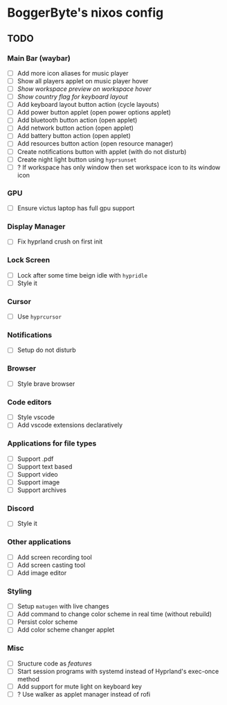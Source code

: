 # BoggerByte's nixos config

## TODO

### Main Bar (waybar)

- [ ] Add more icon aliases for music player
- [ ] Show all players applet on music player hover
- [ ] _Show workspace preview on workspace hover_
- [ ] _Show country flag for keyboard layout_
- [ ] Add keyboard layout button action (cycle layouts)
- [ ] Add power button applet (open power options applet)
- [ ] Add bluetooth button action (open applet)
- [ ] Add network button action (open applet)
- [ ] Add battery button action (open applet)
- [ ] Add resources button action (open resource manager)
- [ ] Create notifications button with applet (with do not disturb)
- [ ] Create night light button using `hyprsunset`
- [ ] ? If workspace has only window then set workspace icon to its window icon

### GPU

- [ ] Ensure victus laptop has full gpu support

### Display Manager

- [ ] Fix hyprland crush on first init

### Lock Screen

- [ ] Lock after some time beign idle with `hypridle`
- [ ] Style it

### Cursor

- [ ] Use `hyprcursor`

### Notifications

- [ ] Setup do not disturb

### Browser

- [ ] Style brave browser

### Code editors

- [ ] Style vscode
- [ ] Add vscode extensions declaratively

### Applications for file types

- [ ] Support .pdf
- [ ] Support text based
- [ ] Support video
- [ ] Support image
- [ ] Support archives

### Discord

- [ ] Style it

### Other applications

- [ ] Add screen recording tool
- [ ] Add screen casting tool
- [ ] Add image editor

### Styling

- [ ] Setup `matugen` with live changes
- [ ] Add command to change color scheme in real time (without rebuild)
- [ ] Persist color scheme
- [ ] Add color scheme changer applet

### Misc

- [ ] Sructure code as _features_
- [ ] Start session programs with systemd instead of Hyprland's exec-once method
- [ ] Add support for mute light on keyboard key
- [ ] ? Use walker as applet manager instead of rofi
